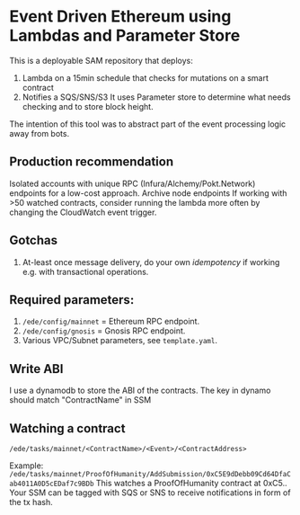 # Event Driven Ethereum using Lambdas and Parameter Store
This is a deployable SAM repository that deploys:
1. Lambda on a 15min schedule that checks for mutations on a smart contract
2. Notifies a SQS/SNS/S3 
It uses Parameter store to determine what needs checking and to store block height.


The intention of this tool was to abstract part of the event processing logic away from bots. 
## Production recommendation
Isolated accounts with unique RPC (Infura/Alchemy/Pokt.Network) endpoints for a low-cost approach.  Archive node endpoints 
If working with >50 watched contracts, consider running the lambda more often by changing the CloudWatch event trigger.
## Gotchas
1. At-least once message delivery, do your own *idempotency* if working e.g. with transactional operations.

## Required parameters:
1. `/ede/config/mainnet` = Ethereum RPC endpoint.
2. `/ede/config/gnosis` = Gnosis RPC endpoint.
3. Various VPC/Subnet  parameters, see `template.yaml`.

## Write ABI
I use a dynamodb to store the ABI of the contracts. The key in dynamo should match "ContractName" in SSM

## Watching a contract
`/ede/tasks/mainnet/<ContractName>/<Event>/<ContractAddress>`

Example:
`/ede/tasks/mainnet/ProofOfHumanity/AddSubmission/0xC5E9dDebb09Cd64DfaCab4011A0D5cEDaf7c9BDb`
This watches a ProofOfHumanity contract at 0xC5..
Your SSM can be tagged with SQS or SNS to receive notifications in form of the tx hash.


